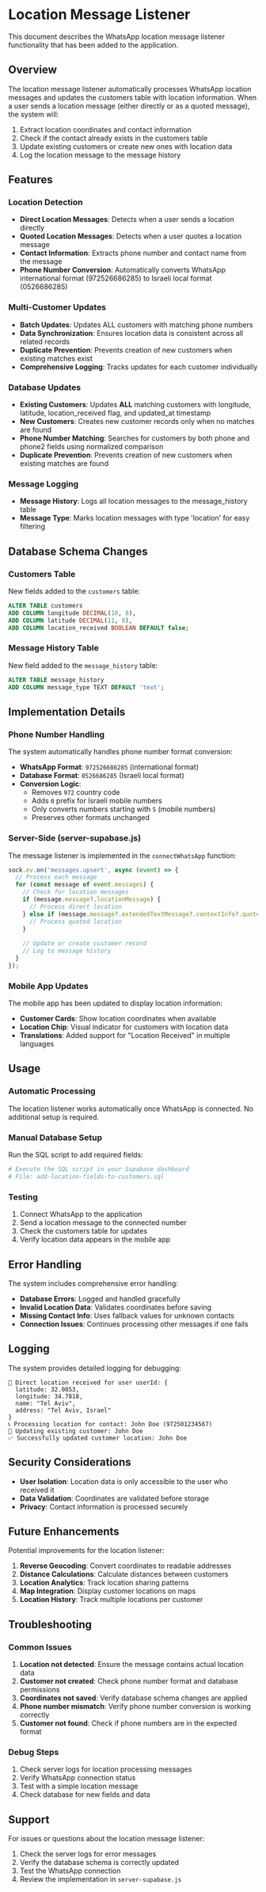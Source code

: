 # Location Message Listener

This document describes the WhatsApp location message listener functionality that has been added to the application.

## Overview

The location message listener automatically processes WhatsApp location messages and updates the customers table with location information. When a user sends a location message (either directly or as a quoted message), the system will:

1. Extract location coordinates and contact information
2. Check if the contact already exists in the customers table
3. Update existing customers or create new ones with location data
4. Log the location message to the message history

## Features

### Location Detection
- **Direct Location Messages**: Detects when a user sends a location directly
- **Quoted Location Messages**: Detects when a user quotes a location message
- **Contact Information**: Extracts phone number and contact name from the message
- **Phone Number Conversion**: Automatically converts WhatsApp international format (972526686285) to Israeli local format (0526686285)

### Multi-Customer Updates
- **Batch Updates**: Updates ALL customers with matching phone numbers
- **Data Synchronization**: Ensures location data is consistent across all related records
- **Duplicate Prevention**: Prevents creation of new customers when existing matches exist
- **Comprehensive Logging**: Tracks updates for each customer individually

### Database Updates
- **Existing Customers**: Updates **ALL** matching customers with longitude, latitude, location_received flag, and updated_at timestamp
- **New Customers**: Creates new customer records only when no matches are found
- **Phone Number Matching**: Searches for customers by both phone and phone2 fields using normalized comparison
- **Duplicate Prevention**: Prevents creation of new customers when existing matches are found

### Message Logging
- **Message History**: Logs all location messages to the message_history table
- **Message Type**: Marks location messages with type 'location' for easy filtering

## Database Schema Changes

### Customers Table
New fields added to the `customers` table:

```sql
ALTER TABLE customers 
ADD COLUMN longitude DECIMAL(10, 8),
ADD COLUMN latitude DECIMAL(11, 8),
ADD COLUMN location_received BOOLEAN DEFAULT false;
```

### Message History Table
New field added to the `message_history` table:

```sql
ALTER TABLE message_history 
ADD COLUMN message_type TEXT DEFAULT 'text';
```

## Implementation Details

### Phone Number Handling

The system automatically handles phone number format conversion:

- **WhatsApp Format**: `972526686285` (international format)
- **Database Format**: `0526686285` (Israeli local format)
- **Conversion Logic**: 
  - Removes `972` country code
  - Adds `0` prefix for Israeli mobile numbers
  - Only converts numbers starting with `5` (mobile numbers)
  - Preserves other formats unchanged

### Server-Side (server-supabase.js)

The message listener is implemented in the `connectWhatsApp` function:

```javascript
sock.ev.on('messages.upsert', async (event) => {
  // Process each message
  for (const message of event.messages) {
    // Check for location messages
    if (message.message?.locationMessage) {
      // Process direct location
    } else if (message.message?.extendedTextMessage?.contextInfo?.quotedMessage?.locationMessage) {
      // Process quoted location
    }
    
    // Update or create customer record
    // Log to message history
  }
});
```

### Mobile App Updates

The mobile app has been updated to display location information:

- **Customer Cards**: Show location coordinates when available
- **Location Chip**: Visual indicator for customers with location data
- **Translations**: Added support for "Location Received" in multiple languages

## Usage

### Automatic Processing
The location listener works automatically once WhatsApp is connected. No additional setup is required.

### Manual Database Setup
Run the SQL script to add required fields:

```bash
# Execute the SQL script in your Supabase dashboard
# File: add-location-fields-to-customers.sql
```

### Testing
1. Connect WhatsApp to the application
2. Send a location message to the connected number
3. Check the customers table for updates
4. Verify location data appears in the mobile app

## Error Handling

The system includes comprehensive error handling:

- **Database Errors**: Logged and handled gracefully
- **Invalid Location Data**: Validates coordinates before saving
- **Missing Contact Info**: Uses fallback values for unknown contacts
- **Connection Issues**: Continues processing other messages if one fails

## Logging

The system provides detailed logging for debugging:

```
📍 Direct location received for user userId: {
  latitude: 32.0853,
  longitude: 34.7818,
  name: "Tel Aviv",
  address: "Tel Aviv, Israel"
}
📞 Processing location for contact: John Doe (972501234567)
🔄 Updating existing customer: John Doe
✅ Successfully updated customer location: John Doe
```

## Security Considerations

- **User Isolation**: Location data is only accessible to the user who received it
- **Data Validation**: Coordinates are validated before storage
- **Privacy**: Contact information is processed securely

## Future Enhancements

Potential improvements for the location listener:

1. **Reverse Geocoding**: Convert coordinates to readable addresses
2. **Distance Calculations**: Calculate distances between customers
3. **Location Analytics**: Track location sharing patterns
4. **Map Integration**: Display customer locations on maps
5. **Location History**: Track multiple locations per customer

## Troubleshooting

### Common Issues

1. **Location not detected**: Ensure the message contains actual location data
2. **Customer not created**: Check phone number format and database permissions
3. **Coordinates not saved**: Verify database schema changes are applied
4. **Phone number mismatch**: Verify phone number conversion is working correctly
5. **Customer not found**: Check if phone numbers are in the expected format

### Debug Steps

1. Check server logs for location processing messages
2. Verify WhatsApp connection status
3. Test with a simple location message
4. Check database for new fields and data

## Support

For issues or questions about the location message listener:

1. Check the server logs for error messages
2. Verify the database schema is correctly updated
3. Test the WhatsApp connection
4. Review the implementation in `server-supabase.js`
